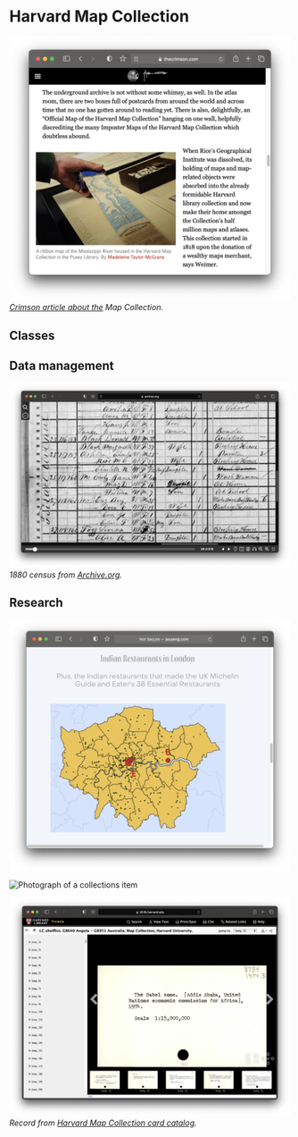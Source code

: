 # Harvard Map Collection

![Screenshot from an article about the Map Collection](media/intro.png)
*[Crimson article about the](https://www.thecrimson.com/article/2016/4/21/map-collections/) Map Collection.* 

## Classes

## Data management

![Screenshot from 1880 census](media/1880-census.png)
*1880 census from [Archive.org](https://archive.org/details/10thcensus0561unit/page/n45/mode/2up?view=theater).* 



## Research
![Student project map showing Indian restaurants in London](media/jess-map.png)

![Photograph of a collections item](media/restaurant.png)

![Screenshot from Harvard online library catalog](media/climate-reactions.png)
*Record from  [Harvard Map Collection card catalog](https://iiif.lib.harvard.edu/manifests/view/drs:45555303$402i).* 
